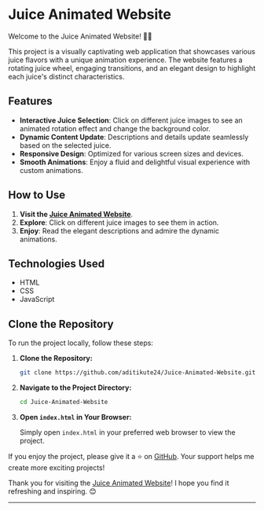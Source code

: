 # Juice Animated Website

Welcome to the Juice Animated Website! 🍹✨

This project is a visually captivating web application that showcases various juice flavors with a unique animation experience. The website features a rotating juice wheel, engaging transitions, and an elegant design to highlight each juice's distinct characteristics.

## Features

- **Interactive Juice Selection**: Click on different juice images to see an animated rotation effect and change the background color.
- **Dynamic Content Update**: Descriptions and details update seamlessly based on the selected juice.
- **Responsive Design**: Optimized for various screen sizes and devices.
- **Smooth Animations**: Enjoy a fluid and delightful visual experience with custom animations.

## How to Use

1. **Visit the [Juice Animated Website](https://aditikute24.github.io/Juice-Animated-Website/)**.
2. **Explore**: Click on different juice images to see them in action.
3. **Enjoy**: Read the elegant descriptions and admire the dynamic animations.

## Technologies Used

- HTML
- CSS
- JavaScript

## Clone the Repository

To run the project locally, follow these steps:

1. **Clone the Repository:**

   ```bash
   git clone https://github.com/aditikute24/Juice-Animated-Website.git
   ```

2. **Navigate to the Project Directory:**

   ```bash
   cd Juice-Animated-Website
   ```

3. **Open `index.html` in Your Browser:**

   Simply open `index.html` in your preferred web browser to view the project.

If you enjoy the project, please give it a ⭐ on [GitHub](https://github.com/aditikute24/Juice-Animated-Website). Your support helps me create more exciting projects!


Thank you for visiting the [Juice Animated Website](https://aditikute24.github.io/Juice-Animated-Website/)! I hope you find it refreshing and inspiring. 😊

---

